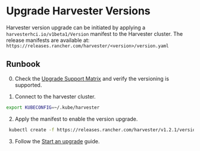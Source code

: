 # Upgrade Harvester Versions

Harvester version upgrade can be initiated by applying a `harvesterhci.io/v1beta1/Version` manifest to the Harvester cluster.  The release manifests are available at: `https://releases.rancher.com/harvester/<version>/version.yaml`

## Runbook

0. Check the [Upgrade Support Matrix](https://docs.harvesterhci.io/v1.2/upgrade/index/) and verify the versioning is supported.

1. Connect to the harvester cluster.

```sh
export KUBECONFIG=~/.kube/harvester
```

2. Apply the manifest to enable the version upgrade.

```sh
 kubectl create -f https://releases.rancher.com/harvester/v1.2.1/version.yaml
 ```

3. Follow the [Start an upgrade](https://docs.harvesterhci.io/v1.2/upgrade/index/#start-an-upgrade) guide.
